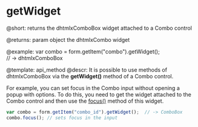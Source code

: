 getWidget
=============

@short: returns the dhtmlxComboBox widget attached to a Combo control



@returns:
param   object    the dhtmlxCombo widget

@example:
var combo = form.getItem("combo").getWidget();  
// -> dhtmlxComboBox


@template: api_method
@descr:
It is possible to use methods of dhtmlxComboBox via the **getWidget()** method of a Combo control.

For example, you can set focus in the Combo input without opening a popup with options. To do this, you need to get the widget attached to the Combo control and then use the [focus()](combo/api/combobox_focus_method.md) method of this widget.

~~~js
var combo = form.getItem("combo_id").getWidget();  // -> ComboBox
combo.focus(); // sets focus in the input
~~~


